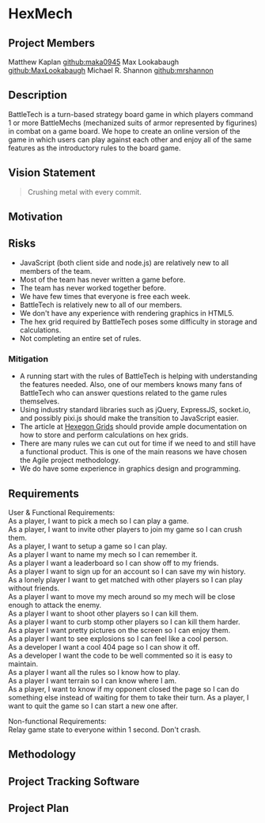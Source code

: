 # HexMech

## Project Members
Matthew Kaplan <github:maka0945>
Max Lookabaugh <github:MaxLookabaugh>
Michael R. Shannon <github:mrshannon>

## Description
BattleTech is a turn-based strategy board game in which players command 1 or
more BattleMechs (mechanized suits of armor represented by figurines) in
combat on a game board.  We hope to create an online version of the game in
which users can play against each other and enjoy all of the same features as
the introductory rules to the board game.

## Vision Statement

> Crushing metal with every commit.

## Motivation


## Risks
* JavaScript (both client side and node.js) are relatively new to all members
  of the team.
* Most of the team has never written a game before.
* The team has never worked together before.
* We have few times that everyone is free each week.
* BattleTech is relatively new to all of our members.
* We don't have any experience with rendering graphics in HTML5.
* The hex grid required by BattleTech poses some difficulty in storage and
  calculations.
* Not completing an entire set of rules.

### Mitigation
* A running start with the rules of BattleTech is helping with understanding
  the features needed.  Also, one of our members knows many fans of BattleTech
  who can answer questions related to the game rules themselves.
* Using industry standard libraries such as jQuery, ExpressJS, socket.io, and
  possibly pixi.js should make the transition to JavaScript easier.
* The article at [Hexegon Grids](http://www.redblobgames.com/grids/hexagons)
  should provide ample documentation on how to store and perform calculations on
  hex grids.
* There are many rules we can cut out for time if we need to and still have
  a functional product.  This is one of the main reasons we have chosen the
  Agile project methodology.
* We do have some experience in graphics design and programming.


## Requirements
User & Functional Requirements:  
As a player, I want to pick a mech so I can play a game.  
As a player, I want to invite other players to join my game so I can crush them.  
As a player, I want to setup a game so I can play.  
As a player I want to name my mech so I can remember it.  
As a player I want a leaderboard so I can show off to my friends.  
As a player I want to sign up for an account so I can save my win history.  
As a lonely player I want to get matched with other players so I can play without friends.  
As a player I want to move my mech around so my mech will be close enough to attack the enemy.  
As a player I want to shoot other players so I can kill them.  
As a player I want to curb stomp other players so I can kill them harder.  
As a player I want pretty pictures on the screen so I can enjoy them.  
As a player I want to see explosions so I can feel like a cool person.  
As a developer I want a cool 404 page so I can show it off.  
As a developer I want the code to be well commented so it is easy to maintain.  
As a player I want all the rules so I know how to play.  
As a player I want terrain so I can know where I am.  
As a player, I want to know if my opponent closed the page so I can do something else instead of waiting for them to take their turn.
As a player, I want to quit the game so I can start a new one after.

Non-functional Requirements:  
Relay game state to everyone within 1 second.
Don't crash.

## Methodology

## Project Tracking Software

## Project Plan
